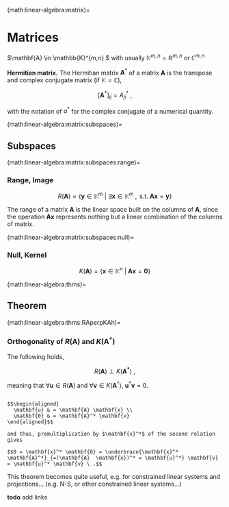 (math:linear-algebra:matrix)=
# Matrices

$\mathbf{A} \in \mathbb{K}^{m,n} $ with usually $\mathbb{K}^{m,n} = \mathbb{R}^{m,n}$ or $\mathbb{C}^{m,n}$

**Hermitian matrix.** The Hermitian matrix $\mathbf{A}^*$ of a matrix $\mathbf{A}$ is the transpose and complex conjugate matrix (if $\mathbb{K} = \mathbb{C}$),

$$[\mathbf{A}^*]_{ij} = A^*_{ji} \ ,$$

with the notation of $a^*$ for the complex conjugate of a numerical quantity.

(math:linear-algebra:matrix:subspaces)=
## Subspaces

(math:linear-algebra:matrix:subspaces:range)=
### Range, Image

$$R(\mathbf{A}) = \left\{ \mathbf{y} \in \mathbb{K}^m \ | \ \exists \mathbf{x} \in \mathbb{K}^m \ , \text{ s.t. } \mathbf{A} \mathbf{x} = \mathbf{y} \right\}$$

The range of a matrix $\mathbf{A}$ is the linear space built on the columns of $\mathbf{A}$, since the operation $\mathbf{A} \mathbf{x}$ represents nothing but a linear combination of the columns of matrix.

(math:linear-algebra:matrix:subspaces:null)=
### Null, Kernel

$$K(\mathbf{A}) = \left\{ \mathbf{x} \in \mathbb{K}^n \ | \ \mathbf{A} \mathbf{x} = \mathbf{0} \right\}$$

(math:linear-algebra:thms)=
## Theorem

(math:linear-algebra:thms:RAperpKAh)=
### Orthogonality of $R(\mathbf{A})$ and $K(\mathbf{A^*})$

The following holds,

$$R(\mathbf{A}) \perp K(\mathbf{A^*}) \ ,$$

meaning that $\forall \mathbf{u} \in R(\mathbf{A})$ and $\forall \mathbf{v} \in K(\mathbf{A}^*)$, $\mathbf{u}^* \mathbf{v} = 0$.

```{dropdown} Proof.

$$\begin{aligned}
  \mathbf{u} & = \mathbf{A} \mathbf{x} \\
  \mathbf{0} & = \mathbf{A}^* \mathbf{v} 
\end{aligned}$$

and thus, premultiplication by $\mathbf{x}^*$ of the second relation gives

$$0 = \mathbf{x}^* \mathbf{0} = \underbrace{\mathbf{x}^* \mathbf{A}^*}_{=(\mathbf{A}  \mathbf{x})^* = \mathbf{u}^*} \mathbf{v} = \mathbf{u}^* \mathbf{v} \ .$$

```

This theorem becomes quite useful, e.g. for constrained linear systems and projections... (e.g. N-S, or other constrained linear systems...)

**todo** add links
